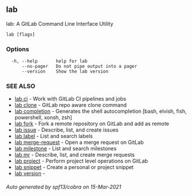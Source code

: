 ## lab

lab: A GitLab Command Line Interface Utility

```
lab [flags]
```

### Options

```
  -h, --help       help for lab
      --no-pager   Do not pipe output into a pager
      --version    Show the lab version
```

### SEE ALSO

* [lab ci](lab_ci.md)	 - Work with GitLab CI pipelines and jobs
* [lab clone](lab_clone.md)	 - GitLab repo aware clone command
* [lab completion](lab_completion.md)	 - Generates the shell autocompletion [bash, elvish, fish, powershell, xonsh, zsh]
* [lab fork](lab_fork.md)	 - Fork a remote repository on GitLab and add as remote
* [lab issue](lab_issue.md)	 - Describe, list, and create issues
* [lab label](lab_label.md)	 - List and search labels
* [lab merge-request](lab_merge-request.md)	 - Open a merge request on GitLab
* [lab milestone](lab_milestone.md)	 - List and search milestones
* [lab mr](lab_mr.md)	 - Describe, list, and create merge requests
* [lab project](lab_project.md)	 - Perform project level operations on GitLab
* [lab snippet](lab_snippet.md)	 - Create a personal or project snippet
* [lab version](lab_version.md)	 - 

###### Auto generated by spf13/cobra on 15-Mar-2021
